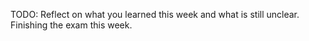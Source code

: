 TODO: Reflect on what you learned this week and what is still unclear.
Finishing the exam this week.